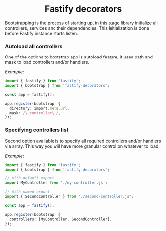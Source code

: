<h1 style="text-align: center">Fastify decorators</h1>

Bootstrapping is the process of starting up, in this stage library initialize all controllers, services and their dependencies.
This Initialization is done before Fastify instance starts listen.

### Autoload all controllers

One of the options to bootstrap app is autoload feature, it uses path and mask to load controllers and/or handlers.

_Example_:

```typescript
import { fastify } from 'fastify';
import { bootstrap } from 'fastify-decorators';

const app = fastify();

app.register(bootstrap, {
  directory: import.meta.url,
  mask: /\.controller\./,
});
```

### Specifying controllers list

Second option available is to specify all required controllers and/or handlers via array. This way you will have more granular control on whatever to load.

_Example_:

```typescript
import { fastify } from 'fastify';
import { bootstrap } from 'fastify-decorators';

// With default export
import MyController from './my-controller.js';

// With named export
import { SecondController } from './second-controller.js';

const app = fastify();

app.register(bootstrap, {
  controllers: [MyController, SecondController],
});
```
